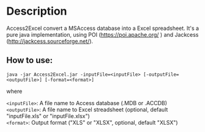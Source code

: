# Description
Access2Excel convert a MSAccess database into a Excel spreadsheet. It's a pure java implementation, using POI (https://poi.apache.org/ ) and Jackcess (http://jackcess.sourceforge.net/).

## How to use:
`java -jar Access2Excel.jar -inputFile=<inputFile> [-outputFile=<outputFile>] [-format=<format>]`

where

`<inputFile>`: A file name to Access database (.MDB or .ACCDB)<br/>
`<outputFile>`: A file name to Excel streadsheet (optional, default "inputFile.xls" or "inputFile.xlsx")<br/>
`<format>`: Output format ("XLS" or "XLSX", optional, default "XLSX")
